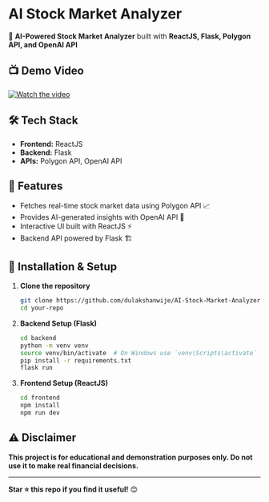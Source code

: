 # AI Stock Market Analyzer

🚀 **AI-Powered Stock Market Analyzer** built with **ReactJS, Flask, Polygon API, and OpenAI API**

## 📺 Demo Video
[![Watch the video](https://img.youtube.com/vi/FARRgopJWPQ/maxresdefault.jpg)](https://youtu.be/FARRgopJWPQ)

## 🛠 Tech Stack
- **Frontend:** ReactJS
- **Backend:** Flask
- **APIs:** Polygon API, OpenAI API

## 🔧 Features
- Fetches real-time stock market data using Polygon API 📈
- Provides AI-generated insights with OpenAI API 🤖
- Interactive UI built with ReactJS ⚡
- Backend API powered by Flask 🏗

## 🚀 Installation & Setup

1. **Clone the repository**
   ```sh
   git clone https://github.com/dulakshanwije/AI-Stock-Market-Analyzer.git
   cd your-repo
   ```

2. **Backend Setup (Flask)**
   ```sh
   cd backend
   python -m venv venv
   source venv/bin/activate  # On Windows use `venv\Scripts\activate`
   pip install -r requirements.txt
   flask run
   ```

3. **Frontend Setup (ReactJS)**
   ```sh
   cd frontend
   npm install
   npm run dev
   ```

## ⚠ Disclaimer
**This project is for educational and demonstration purposes only. Do not use it to make real financial decisions.**

---
**Star ⭐ this repo if you find it useful!** 😊

